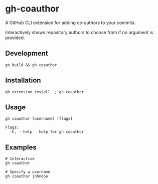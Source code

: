 # gh-coauthor

A GitHub CLI extension for adding co-authors to your commits.

Interactively shows repository authors to choose from if no argument is provided.

## Development

```shell
go build && gh coauthor
```

## Installation

```shell
gh extension install .; gh coauthor
```

## Usage

```shell
gh coauthor [username] [flags]

Flags:
  -h, --help   help for gh coauthor
```

## Examples

```shell
# Interactive
gh coauthor

# Specify a username
gh coauthor johndoe
```
